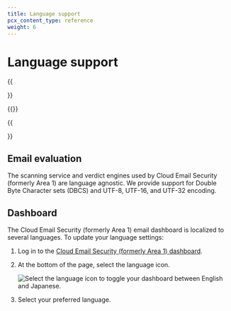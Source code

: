 ```yaml
---
title: Language support
pcx_content_type: reference
weight: 6
---
```


# Language support

{{<Aside type="warning" header="Area 1 has been renamed">}}

{{<render file="rename-area1-to-ces.md">}}

{{</Aside>}}

## Email evaluation

The scanning service and verdict engines used by Cloud Email Security (formerly Area 1) are language agnostic. We provide support for Double Byte Character sets (DBCS) and UTF-8, UTF-16, and UTF-32 encoding.

## Dashboard

The Cloud Email Security (formerly Area 1) email dashboard is localized to several languages. To update your language settings:

1. Log in to the [Cloud Email Security (formerly Area 1) dashboard](https://horizon.area1security.com/).
2. At the bottom of the page, select the language icon.

    <div class="medium-img">

    ![Select the language icon to toggle your dashboard between English and Japanese.](/images/email-security/language-switcher.png)

    </div>

3. Select your preferred language.